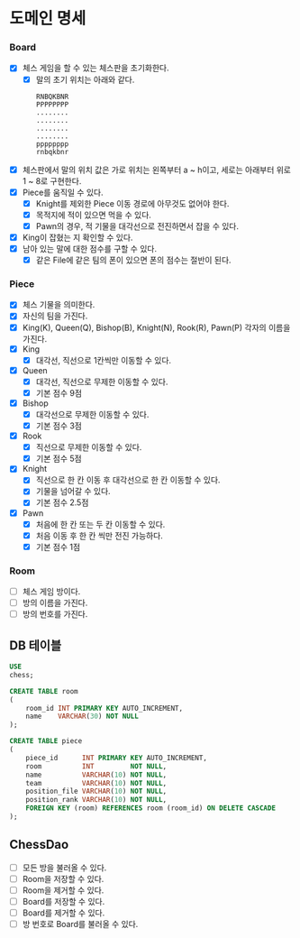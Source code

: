 # 도메인 명세

### Board

- [x] 체스 게임을 할 수 있는 체스판을 초기화한다.
    - [x] 말의 초기 위치는 아래와 같다.
        ```
        RNBQKBNR
        PPPPPPPP
        ........
        ........
        ........
        ........
        pppppppp
        rnbqkbnr
        ```
- [x] 체스판에서 말의 위치 값은 가로 위치는 왼쪽부터 a ~ h이고, 세로는 아래부터 위로 1 ~ 8로 구현한다.
- [x] Piece를 움직일 수 있다.
    - [x] Knight를 제외한 Piece 이동 경로에 아무것도 없어야 한다.
    - [x] 목적지에 적이 있으면 먹을 수 있다.
    - [x] Pawn의 경우, 적 기물을 대각선으로 전진하면서 잡을 수 있다.
- [x] King이 잡혔는 지 확인할 수 있다.
- [x] 남아 있는 말에 대한 점수를 구할 수 있다.
    - [x] 같은 File에 같은 팀의 폰이 있으면 폰의 점수는 절반이 된다.

### Piece

- [x] 체스 기물을 의미한다.
- [x] 자신의 팀을 가진다.
- [x] King(K), Queen(Q), Bishop(B), Knight(N), Rook(R), Pawn(P) 각자의 이름을 가진다.
- [x] King
    - [x] 대각선, 직선으로 1칸씩만 이동할 수 있다.
- [x] Queen
    - [x] 대각선, 직선으로 무제한 이동할 수 있다.
    - [x] 기본 점수 9점
- [x] Bishop
    - [x] 대각선으로 무제한 이동할 수 있다.
    - [x] 기본 점수 3점
- [x] Rook
    - [x] 직선으로 무제한 이동할 수 있다.
    - [x] 기본 점수 5점
- [x] Knight
    - [x] 직선으로 한 칸 이동 후 대각선으로 한 칸 이동할 수 있다.
    - [x] 기물을 넘어갈 수 있다.
    - [x] 기본 점수 2.5점
- [x] Pawn
    - [x] 처음에 한 칸 또는 두 칸 이동할 수 있다.
    - [x] 처음 이동 후 한 칸 씩만 전진 가능하다.
    - [x] 기본 점수 1점

### Room

- [ ] 체스 게임 방이다.
- [ ] 방의 이름을 가진다.
- [ ] 방의 번호를 가진다.

## DB 테이블

```sql
USE
chess;

CREATE TABLE room
(
    room_id INT PRIMARY KEY AUTO_INCREMENT,
    name    VARCHAR(30) NOT NULL
);

CREATE TABLE piece
(
    piece_id      INT PRIMARY KEY AUTO_INCREMENT,
    room          INT         NOT NULL,
    name          VARCHAR(10) NOT NULL,
    team          VARCHAR(10) NOT NULL,
    position_file VARCHAR(10) NOT NULL,
    position_rank VARCHAR(10) NOT NULL,
    FOREIGN KEY (room) REFERENCES room (room_id) ON DELETE CASCADE
);
```

## ChessDao

- [ ] 모든 방을 불러올 수 있다.
- [ ] Room을 저장할 수 있다.
- [ ] Room을 제거할 수 있다.
- [ ] Board를 저장할 수 있다.
- [ ] Board를 제거할 수 있다.
- [ ] 방 번호로 Board를 불러올 수 있다.

